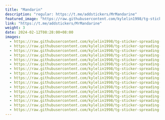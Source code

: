 ```yaml
---
title: "Mandarin"
description: "regular: https://t.me/addstickers/MrMandarine"
featured_image: "https://raw.githubusercontent.com/kylelin1998/tg-sticker-spreading-worldwide-images/main/img/7cfb898c-72ab-44af-94b6-2e1158dd14d3.jpg"
link: "https://t.me/addstickers/MrMandarine"
weight: 3
date: 2024-02-12T08:28:00+08:00
images:
  - https://raw.githubusercontent.com/kylelin1998/tg-sticker-spreading-worldwide-images/main/img/7cfb898c-72ab-44af-94b6-2e1158dd14d3.jpg
  - https://raw.githubusercontent.com/kylelin1998/tg-sticker-spreading-worldwide-images/main/img/a2d6bef6-eef4-4999-bca6-4021e72da7ab.jpg
  - https://raw.githubusercontent.com/kylelin1998/tg-sticker-spreading-worldwide-images/main/img/8c3d6af9-a704-41cc-b6e7-ca4b18913243.jpg
  - https://raw.githubusercontent.com/kylelin1998/tg-sticker-spreading-worldwide-images/main/img/3de654fb-a70e-4abf-97f9-e8af1e0c65cc.jpg
  - https://raw.githubusercontent.com/kylelin1998/tg-sticker-spreading-worldwide-images/main/img/fd52fb8b-bf75-482b-854d-ce31102ce8f0.jpg
  - https://raw.githubusercontent.com/kylelin1998/tg-sticker-spreading-worldwide-images/main/img/4d4d74ea-e637-4dbc-acbf-7f43d3dffcc8.jpg
  - https://raw.githubusercontent.com/kylelin1998/tg-sticker-spreading-worldwide-images/main/img/6b796f92-e969-4892-a9ea-45dd509920f9.jpg
  - https://raw.githubusercontent.com/kylelin1998/tg-sticker-spreading-worldwide-images/main/img/d2c78155-1c4e-4ca0-b447-a9fb0c8bef90.jpg
  - https://raw.githubusercontent.com/kylelin1998/tg-sticker-spreading-worldwide-images/main/img/fc53ab4d-9ab2-497b-824a-7c7a05dd2592.jpg
  - https://raw.githubusercontent.com/kylelin1998/tg-sticker-spreading-worldwide-images/main/img/e1a3c517-a456-45c3-90ea-ec83dd56e932.jpg
  - https://raw.githubusercontent.com/kylelin1998/tg-sticker-spreading-worldwide-images/main/img/acfb3bc6-6100-4cd7-b000-51d8c331d989.jpg
  - https://raw.githubusercontent.com/kylelin1998/tg-sticker-spreading-worldwide-images/main/img/3f8fe99a-fb67-4e37-893f-ba4546a64c92.jpg
  - https://raw.githubusercontent.com/kylelin1998/tg-sticker-spreading-worldwide-images/main/img/407b44e5-df4e-41da-bc2f-00e08a5ac8d2.jpg
  - https://raw.githubusercontent.com/kylelin1998/tg-sticker-spreading-worldwide-images/main/img/dccd8dc1-a4ed-462a-8e06-425f347343a8.jpg
  - https://raw.githubusercontent.com/kylelin1998/tg-sticker-spreading-worldwide-images/main/img/b1ef95ec-696b-4223-8a18-375ecdfd7f59.jpg
  - https://raw.githubusercontent.com/kylelin1998/tg-sticker-spreading-worldwide-images/main/img/cccd6f66-16a5-4993-a2b0-32977ba13f73.jpg
---
```

